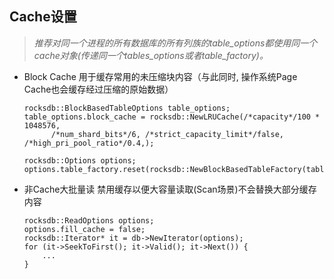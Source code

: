 ## Cache设置
> *推荐对同一个进程的所有数据库的所有列族的table_options都使用同一个cache对象(传递同一个tables_options或者table_factory)。*
- Block Cache
  用于缓存常用的未压缩块内容（与此同时, 操作系统Page Cache也会缓存经过压缩的原始数据）
  ```
  rocksdb::BlockBasedTableOptions table_options;
  table_options.block_cache = rocksdb::NewLRUCache(/*capacity*/100 * 1048576,  
        /*num_shard_bits*/6, /*strict_capacity_limit*/false, /*high_pri_pool_ratio*/0.4,);

  rocksdb::Options options;
  options.table_factory.reset(rocksdb::NewBlockBasedTableFactory(table_options));
  ```

- 非Cache大批量读
  禁用缓存以便大容量读取(Scan场景)不会替换大部分缓存内容
  ```
  rocksdb::ReadOptions options;
  options.fill_cache = false;
  rocksdb::Iterator* it = db->NewIterator(options);
  for (it->SeekToFirst(); it->Valid(); it->Next()) {
      ...
  }
  ```
